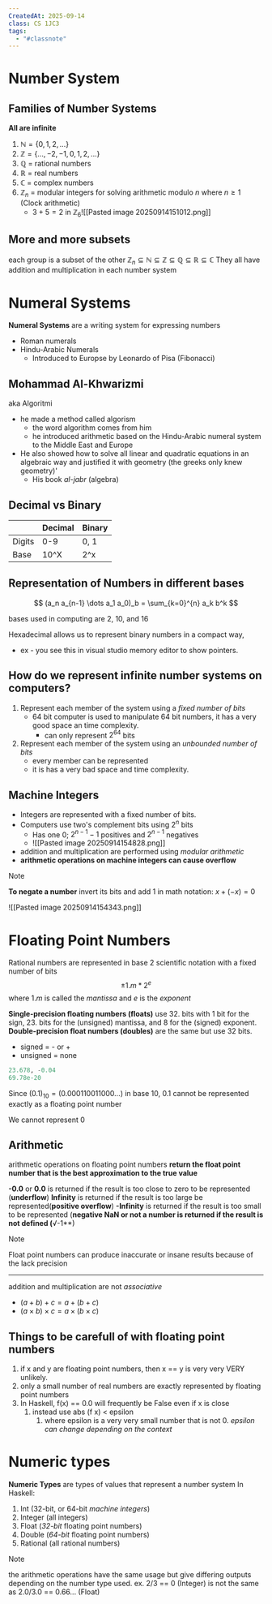 ```yaml
---
CreatedAt: 2025-09-14
class: CS 1JC3
tags:
  - "#classnote"
---
```

# Number System
## Families of Number Systems
**All are infinite**
1. $\mathbb{N} = \{0,1,2,\dots \}$
2. $\mathbb{Z} = \{\dots, -2, -1, 0,1,2,\dots \}$
3. $\mathbb{Q}$ = rational numbers
4. $\mathbb{R}$ = real numbers
5. $\mathbb{C}$ = complex numbers
6. $\mathbb{Z}_{n}$ = modular integers for solving arithmetic modulo $n$ where $n \geq 1$ (Clock arithmetic)
	- $3 +5 = 2\text{ in } \mathbb{Z}_{6}$![[Pasted image 20250914151012.png]]
<!--ID: 1757893915512-->


## More and more subsets
each group is a subset of the other
$\mathbb{Z}_{n} \subseteq \mathbb{N} \subseteq \mathbb{Z} \subseteq \mathbb{Q} \subseteq \mathbb{R} \subseteq \mathbb{C}$
They all have addition and multiplication in each number system
<!--ID: 1757893915514-->



# Numeral Systems
**Numeral Systems** are a writing system for expressing numbers
- Roman numerals
- Hindu-Arabic Numerals
	- Introduced to Europse by Leonardo of Pisa (Fibonacci)
<!--ID: 1757893915516-->


## Mohammad Al-Khwarizmi
aka Algoritmi
- he made a method called algorism
	- the word algorithm comes from him
	- he introduced arithmetic based on the Hindu-Arabic numeral system to the Middle East and Europe
- He also showed how to solve all linear and quadratic equations in an algebraic way and justified it with geometry (the greeks only knew geometry)'
	- His book *al-jabr* (algebra)
<!--ID: 1757893915519-->


## Decimal vs Binary

|        | Decimal | Binary |
| ------ | ------- | ------ |
| Digits | 0-9     | 0, 1   |
| Base   | 10^X    | 2^x    |
<!--ID: 1757893915522-->


## Representation of Numbers in different bases
$$
(a_n a_{n-1} \dots a_1 a_0)_b = \sum_{k=0}^{n} a_k b^k
$$
<!--ID: 1757893915524-->


bases used in computing are 2, 10, and 16

Hexadecimal allows us to represent binary numbers in a compact way, 
- ex - you see this in visual studio memory editor to show pointers.

## How do we represent infinite number systems on computers?
 1. Represent each member of the system using a *fixed number of bits*
	- 64 bit computer is used to manipulate 64 bit numbers, it has a very good space an time complexity.
		- can only represent $2^{64}$ bits
2. Represent each member of the system using an *unbounded number of bits*
	- every member can be represented
	- it is has a very bad space and time complexity.
<!--ID: 1757893915526-->


## Machine Integers
- Integers are represented with a fixed number of bits.
- Computers use two's complement bits using $2^n$ bits
	- Has one 0; $2^{n - 1} - 1$ positives and $2^{n-1}$ negatives
	- ![[Pasted image 20250914154828.png]]
- addition and multiplication are performed using *modular arithmetic* 
- **arithmetic operations on machine integers can cause overflow**
> [!NOTE]
> **To negate a number**
> invert its bits and add 1
> in math notation: $x + (-x) = 0$
<!--ID: 1757893915528-->


	
![[Pasted image 20250914154343.png]]

# Floating Point Numbers
Rational numbers are represented in base 2 scientific notation with a fixed number of bits
$$\pm 1.m *2^e$$
where $1.m$ is called the *mantissa* and $e$ is the *exponent*
<!--ID: 1757893915530-->


**Single-precision floating numbers (floats)** use 32. bits with 1 bit for the sign, 23. bits for the (unsigned) mantissa, and 8 for the (signed) exponent.
**Double-precision float numbers (doubles)** are the same but use 32 bits.
- signed = - or +
- unsigned = none
```haskell
23.678, -0.04
69.78e-20
```

Since $(0.1)_{10} = (0.000110011000\dots)$ in base 10, 0.1 cannot be represented exactly as a floating point number

We cannot represent 0

## Arithmetic
arithmetic operations on floating point numbers **return the float point number that is the best approximation to the true value**
<!--ID: 1757893915533-->


**-0.0** or **0.0** is returned if the result is too close to zero to be represented (**underflow**)
**Infinity** is returned if the result is too large be represented(**positive overflow**)
**-Infinity** is returned if the result is too small to be represented (**negative 
**NaN** or not a number is returned if the result is not defined (**√-1**) 

> [!NOTE]
> Float point numbers can produce inaccurate or insane results because of the lack precision
> ___
> addition and multiplication are not *associative*
> - $(a + b) + c = a + (b + c)$
> - $(a \times b) \times c = a \times (b \times c)$


## Things to be carefull of with floating point numbers
1. if x and y are floating point numbers, then x == y is very very VERY unlikely. 
2. only a small number of real numbers are exactly represented by floating point numbers
3. In Haskell, f(x) == 0.0 will frequently be False even if x is close
	1. instead use abs (f x) < epsilon
		1. where epsilon is a very very small number that is not 0. *epsilon can change depending on the context*
<!--ID: 1757893915534-->



# Numeric types
**Numeric Types** are types of values that represent a number system
In Haskell:
1. Int (32-bit, or 64-bit *machine integers*)
2. Integer (all integers)
3. Float (*32-bit* floating point numbers)
4. Double (*64-bit* floating point numbers)
5. Rational (all rational numbers)
<!--ID: 1757893915537-->


> [!NOTE]
> the arithmetic operations have the same usage but give differing outputs depending on the number type used.
> ex. 2/3 == 0 (Integer) is not the same as 2.0/3.0 == 0.66... (Float)